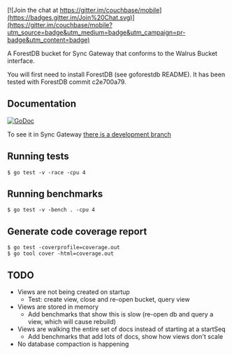 
[![Join the chat at https://gitter.im/couchbase/mobile](https://badges.gitter.im/Join%20Chat.svg)](https://gitter.im/couchbase/mobile?utm_source=badge&utm_medium=badge&utm_campaign=pr-badge&utm_content=badge)

A ForestDB bucket for Sync Gateway that conforms to the Walrus Bucket interface.

You will first need to install ForestDB (see goforestdb README).  It has been tested with ForestDB commit c2e700a79.

## Documentation

[![GoDoc](https://godoc.org/github.com/couchbaselabs/forestdb-bucket?status.png)](https://godoc.org/github.com/couchbaselabs/forestdb-bucket) 

To see it in Sync Gateway [there is a development branch](https://github.com/couchbase/sync_gateway/tree/feature/forestdb_bucket)

## Running tests

```
$ go test -v -race -cpu 4
```

## Running benchmarks


```
$ go test -v -bench . -cpu 4
```

## Generate code coverage report

```
$ go test -coverprofile=coverage.out 
$ go tool cover -html=coverage.out
```

## TODO

* Views are not being created on startup
  * Test: create view, close and re-open bucket, query view
* Views are stored in memory
  * Add benchmarks that show this is slow (re-open db and query a view, which will cause rebuild)
* Views are walking the entire set of docs instead of starting at a startSeq
  * Add benchmarks that add lots of docs, show how views don't scale
* No database compaction is happening

